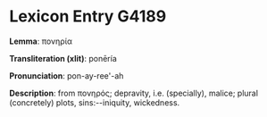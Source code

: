 # Lexicon Entry G4189

**Lemma**: πονηρία

**Transliteration (xlit)**: ponēría

**Pronunciation**: pon-ay-ree'-ah

**Description**:
from πονηρός; depravity, i.e. (specially), malice; plural (concretely) plots, sins:--iniquity, wickedness.
